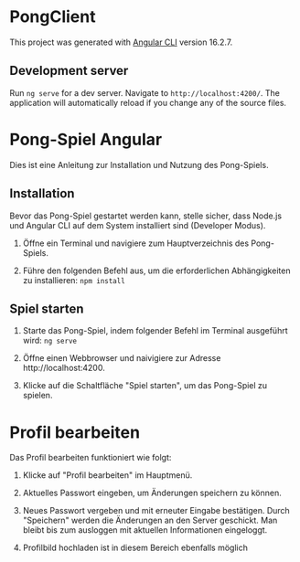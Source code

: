 # PongClient

This project was generated with [Angular CLI](https://github.com/angular/angular-cli) version 16.2.7.

## Development server

Run `ng serve` for a dev server. Navigate to `http://localhost:4200/`. The application will automatically reload if you change any of the source files.

# Pong-Spiel Angular

Dies ist eine Anleitung zur Installation und Nutzung des Pong-Spiels.

## Installation

Bevor das Pong-Spiel gestartet werden kann, stelle sicher, dass Node.js und Angular CLI auf dem System installiert sind (Developer Modus).

1. Öffne ein Terminal und navigiere zum Hauptverzeichnis des Pong-Spiels.

2. Führe den folgenden Befehl aus, um die erforderlichen Abhängigkeiten zu installieren:
   `npm install`

## Spiel starten
1. Starte das Pong-Spiel, indem folgender Befehl im Terminal ausgeführt wird:
    `ng serve`
2. Öffne einen Webbrowser und naivigiere zur Adresse http://localhost:4200.

3. Klicke auf die Schaltfläche "Spiel starten", um das Pong-Spiel zu spielen.

# Profil bearbeiten

Das Profil bearbeiten funktioniert wie folgt: 

1. Klicke auf "Profil bearbeiten" im Hauptmenü.

2. Aktuelles Passwort eingeben, um Änderungen speichern zu können.

3. Neues Passwort vergeben und  mit erneuter Eingabe bestätigen. Durch "Speichern" werden die Änderungen an den Server geschickt. Man bleibt bis zum ausloggen mit aktuellen Informationen eingeloggt. 

4. Profilbild hochladen ist in diesem Bereich ebenfalls möglich